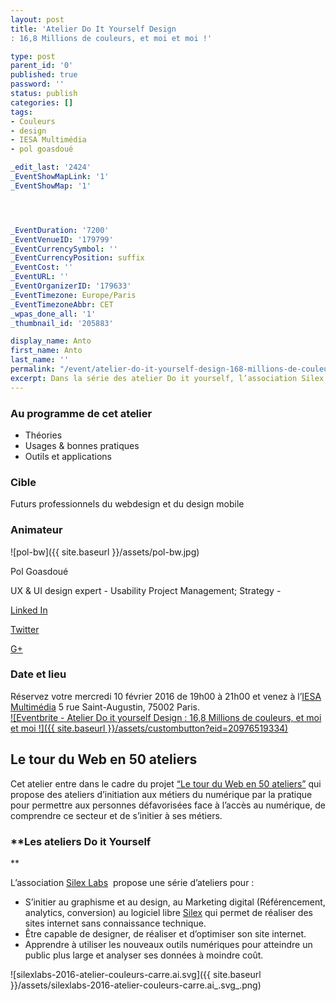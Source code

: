```yaml
---
layout: post
title: 'Atelier Do It Yourself Design
: 16,8 Millions de couleurs, et moi et moi !'

type: post
parent_id: '0'
published: true
password: ''
status: publish
categories: []
tags:
- Couleurs
- design
- IESA Multimédia
- pol goasdoué

_edit_last: '2424'
_EventShowMapLink: '1'
_EventShowMap: '1'




_EventDuration: '7200'
_EventVenueID: '179799'
_EventCurrencySymbol: ''
_EventCurrencyPosition: suffix
_EventCost: ''
_EventURL: ''
_EventOrganizerID: '179633'
_EventTimezone: Europe/Paris
_EventTimezoneAbbr: CET
_wpas_done_all: '1'
_thumbnail_id: '205883'

display_name: Anto
first_name: Anto
last_name: ''
permalink: "/event/atelier-do-it-yourself-design-168-millions-de-couleurs-et-moi-et-moi/"
excerpt: Dans la série des atelier Do it yourself, l’association Silex Labs vous propose un nouvel atelier pour découvrir l’importance des couleurs dans les projets numériques
---
```




### **Au programme de cet atelier**

*   Théories
*   Usages & bonnes pratiques
*   Outils et applications

### **Cible**

Futurs professionnels du webdesign et du design mobile

### **Animateur**

![pol-bw]({{ site.baseurl }}/assets/pol-bw.jpg)

Pol Goasdoué

UX & UI design expert - Usability Project Management; Strategy -



[Linked In](https://fr.linkedin.com/pub/pol-goasdou%C3%A9/19/87b/616)

[Twitter](https://twitter.com/superwup)

[G+](https://plus.google.com/+PolGoasdou%C3%A9)

### **Date et lieu**

Réservez votre mercredi 10 février 2016 de 19h00 à 21h00 et venez à l’[IESA Multimédia](http://www.iesamultimedia.fr/) 5 rue Saint-Augustin, 75002 Paris.  
[![Eventbrite - Atelier Do it yourself Design
: 16,8 Millions de couleurs, et moi et moi !]({{ site.baseurl }}/assets/custombutton?eid=20976519334)](http://www.eventbrite.fr/e/billets-atelier-do-it-yourself-design-168-millions-de-couleurs-et-moi-et-moi-20976519334?ref=ebtn)

**Le tour du Web en 50 ateliers**
---------------------------------

Cet atelier entre dans le cadre du projet [“Le tour du Web en 50 ateliers”](https://www.silexlabs.org/le-tour-du-web-en-50-ateliers-2/) qui propose des ateliers d’initiation aux métiers du numérique par la pratique pour permettre aux personnes défavorisées face à l’accès au numérique, de comprendre ce secteur et de s’initier à ses métiers.

### **Les ateliers Do it Yourself  
**

L’association [Silex Labs](https://www.silexlabs.org/)  propose une série d’ateliers pour
: 
*   S’initier au graphisme et au design, au Marketing digital (Référencement, analytics, conversion) au logiciel libre [Silex](https://www.silex.me/) qui permet de réaliser des sites internet sans connaissance technique.
*   Être capable de designer, de réaliser et d’optimiser son site internet.
*   Apprendre à utiliser les nouveaux outils numériques pour atteindre un public plus large et analyser ses données à moindre coût.

![silexlabs-2016-atelier-couleurs-carre.ai.svg]({{ site.baseurl }}/assets/silexlabs-2016-atelier-couleurs-carre.ai_.svg_.png)